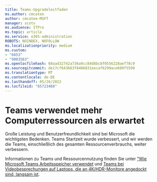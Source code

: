 ```yaml
---
title: Teams-Upgradeleitfaden
ms.author: cmcatee
author: cmcatee-MSFT
manager: scotv
ms.audience: ITPro
ms.topic: article
ms.service: o365-administration
ROBOTS: NOINDEX, NOFOLLOW
ms.localizationpriority: medium
ms.custom:
- "6653"
- "9003563"
ms.openlocfilehash: 68aad32742a736a9cc84d8bc8f0556228aef78c9
ms.sourcegitcommit: de17cf643683f8406831eecaf6299ace609f5599
ms.translationtype: MT
ms.contentlocale: de-DE
ms.lasthandoff: 05/26/2022
ms.locfileid: "65723468"
---
```

# <a name="teams-is-using-more-computer-resources-than-expected"></a>Teams verwendet mehr Computerressourcen als erwartet

Große Leistung und Benutzerfreundlichkeit sind bei Microsoft die wichtigsten Bedenken. Teams Startzeit wurde verbessert, und wir werden die Teams, einschließlich des gesamten Ressourcenverbrauchs, weiter verbessern.  

Informationen zu Teams und Ressourcennutzung finden Sie unter ["Wie Microsoft Teams Arbeitsspeicher verwendet](https://docs.microsoft.com/microsoftteams/teams-memory-usage-perf) und [Teams bei Videobesprechungen auf Laptops, die an 4K/HDR-Monitore angedockt sind, langsam ist](https://docs.microsoft.com/MicrosoftTeams/troubleshoot/known-issues/teams-slow-video-meetings-laptops-4k).
